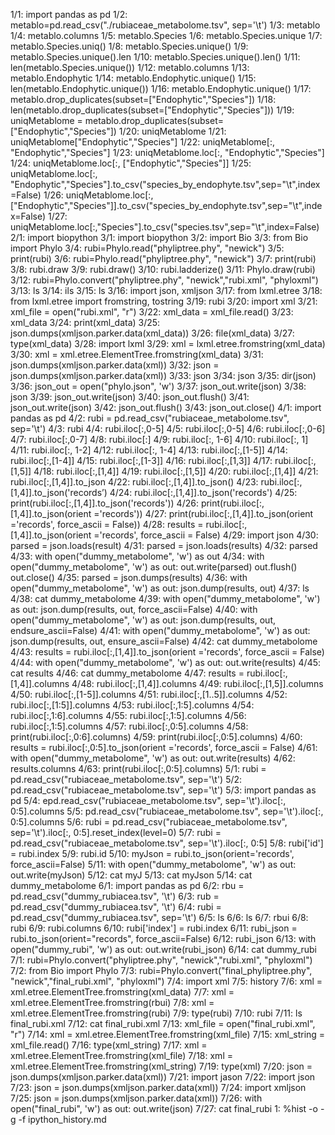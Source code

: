  1/1: import pandas as pd
 1/2: metablo=pd.read_csv("./rubiaceae_metabolome.tsv", sep='\t')
 1/3: metablo
 1/4: metablo.columns
 1/5: metablo.Species
 1/6: metablo.Species.unique
 1/7: metablo.Species.uniq()
 1/8: metablo.Species.unique()
 1/9: metablo.Species.unique().len
1/10: metablo.Species.unique().len()
1/11: len(metablo.Species.unique())
1/12: metablo.columns
1/13: metablo.Endophytic
1/14: metablo.Endophytic.unique()
1/15: len(metablo.Endophytic.unique())
1/16: metablo.Endophytic.unique()
1/17: metablo.drop_duplicates(subset=["Endophytic","Species"])
1/18: len(metablo.drop_duplicates(subset=["Endophytic","Species"]))
1/19: uniqMetablome = metablo.drop_duplicates(subset=["Endophytic","Species"])
1/20: uniqMetablome
1/21: uniqMetablome["Endophytic","Species"]
1/22: uniqMetablome[:, "Endophytic","Species"]
1/23: uniqMetablome.loc[:, "Endophytic","Species"]
1/24: uniqMetablome.loc[:, ["Endophytic","Species"]]
1/25: uniqMetablome.loc[:, "Endophytic","Species"].to_csv("species_by_endophyte.tsv",sep="\t",index=False)
1/26: uniqMetablome.loc[:, ["Endophytic","Species"]].to_csv("species_by_endophyte.tsv",sep="\t",index=False)
1/27: uniqMetablome.loc[:,"Species"].to_csv("species.tsv",sep="\t",index=False)
 2/1: import biopython
 3/1: import biopython
 3/2: import Bio
 3/3: from Bio import Phylo
 3/4: rubi=Phylo.read("phyliptree.phy", "newick")
 3/5: print(rubi)
 3/6: rubi=Phylo.read("phyliptree.phy", "newick")
 3/7: print(rubi)
 3/8: rubi.draw
 3/9: rubi.draw()
3/10: rubi.ladderize()
3/11: Phylo.draw(rubi)
3/12: rubi=Phylo.convert("phyliptree.phy", "newick","rubi.xml", "phyloxml")
3/13: ls
3/14: ils
3/15: ls
3/16: import json, xmljson
3/17: from lxml.etree
3/18: from lxml.etree import fromstring, tostring
3/19: rubi
3/20: import xml
3/21: xml_file = open("rubi.xml", "r")
3/22: xml_data = xml_file.read()
3/23: xml_data
3/24: print(xml_data)
3/25: json.dumps(xmljson.parker.data(xml_data))
3/26: file(xml_data)
3/27: type(xml_data)
3/28: import lxml
3/29: xml = lxml.etree.fromstring(xml_data)
3/30: xml = xml.etree.ElementTree.fromstring(xml_data)
3/31: json.dumps(xmljson.parker.data(xml))
3/32: json = json.dumps(xmljson.parker.data(xml))
3/33: json
3/34: json
3/35: dir(json)
3/36: json_out = open("phylo.json", 'w')
3/37: json_out.write(json)
3/38: json
3/39: json_out.write(json)
3/40: json_out.flush()
3/41: json_out.write(json)
3/42: json_out.flush()
3/43: json_out.close()
 4/1: import pandas as pd
 4/2: rubi = pd.read_csv("rubiaceae_metabolome.tsv", sep='\t')
 4/3: rubi
 4/4: rubi.iloc[:,0-5]
 4/5: rubi.iloc[:,0-5]
 4/6: rubi.iloc[:,0-6]
 4/7: rubi.iloc[:,0-7]
 4/8: rubi.iloc[:]
 4/9: rubi.iloc[:, 1-6]
4/10: rubi.iloc[:, 1]
4/11: rubi.iloc[:, 1-2]
4/12: rubi.iloc[:, 1-4]
4/13: rubi.iloc[:,[1-5]]
4/14: rubi.iloc[:,[1-4]]
4/15: rubi.iloc[:,[1-3]]
4/16: rubi.iloc[:,[1,3]]
4/17: rubi.iloc[:,[1,5]]
4/18: rubi.iloc[:,[1,4]]
4/19: rubi.iloc[:,[1,5]]
4/20: rubi.iloc[:,[1,4]]
4/21: rubi.iloc[:,[1,4]].to_json
4/22: rubi.iloc[:,[1,4]].to_json()
4/23: rubi.iloc[:,[1,4]].to_json('records’)
4/24: rubi.iloc[:,[1,4]].to_json('records')
4/25: print(rubi.iloc[:,[1,4]].to_json('records'))
4/26: print(rubi.iloc[:,[1,4]].to_json(orient ='records'))
4/27: print(rubi.iloc[:,[1,4]].to_json(orient ='records', force_ascii = False))
4/28: results = rubi.iloc[:,[1,4]].to_json(orient ='records', force_ascii = False)
4/29: import json
4/30: parsed = json.loads(result)
4/31: parsed = json.loads(results)
4/32: parsed
4/33: with open("dummy_metabolome", 'w') as out
4/34:
with open("dummy_metabolome", 'w') as out:
    out.write(parsed)
    out.flush()
    out.close()
4/35: parsed = json.dumps(results)
4/36:
with open("dummy_metabolome", 'w') as out:
    json.dump(results, out)
4/37: ls
4/38: cat dummy_metabolome
4/39:
with open("dummy_metabolome", 'w') as out:
    json.dump(results, out, force_ascii=False)
4/40:
with open("dummy_metabolome", 'w') as out:
    json.dump(results, out, endsure_ascii=False)
4/41:
with open("dummy_metabolome", 'w') as out:
    json.dump(results, out, ensure_ascii=False)
4/42: cat dummy_metabolome
4/43: results = rubi.iloc[:,[1,4]].to_json(orient ='records', force_ascii = False)
4/44:
with open("dummy_metabolome", 'w') as out:
    out.write(results)
4/45: cat results
4/46: cat dummy_metabolome
4/47: results = rubi.iloc[:,[1,4]].columns
4/48: rubi.iloc[:,[1,4]].columns
4/49: rubi.iloc[:,[1,5]].columns
4/50: rubi.iloc[:,[1-5]].columns
4/51: rubi.iloc[:,[1..5]].columns
4/52: rubi.iloc[:,[1:5]].columns
4/53: rubi.iloc[:,1:5].columns
4/54: rubi.iloc[:,1:6].columns
4/55: rubi.iloc[:,1:5].columns
4/56: rubi.iloc[:,1:5].columns
4/57: rubi.iloc[:,0:5].columns
4/58: print(rubi.iloc[:,0:6].columns)
4/59: print(rubi.iloc[:,0:5].columns)
4/60: results = rubi.iloc[:,0:5].to_json(orient ='records', force_ascii = False)
4/61:
with open("dummy_metabolome", 'w') as out:
    out.write(results)
4/62: results.columns
4/63: print(rubi.iloc[:,0:5].columns)
 5/1: rubi = pd.read_csv("rubiaceae_metabolome.tsv", sep='\t')
 5/2: pd.read_csv("rubiaceae_metabolome.tsv", sep='\t')
 5/3: import pandas as pd
 5/4: epd.read_csv("rubiaceae_metabolome.tsv", sep='\t').iloc[:, 0:5].columns
 5/5: pd.read_csv("rubiaceae_metabolome.tsv", sep='\t').iloc[:, 0:5].columns
 5/6: rubi = pd.read_csv("rubiaceae_metabolome.tsv", sep='\t').iloc[:, 0:5].reset_index(level=0)
 5/7: rubi = pd.read_csv("rubiaceae_metabolome.tsv", sep='\t').iloc[:, 0:5]
 5/8: rubi['id'] = rubi.index
 5/9: rubi.id
5/10: myJson = rubi.to_json(orient='records', force_ascii=False)
5/11:
with open("dummy_metabolome", 'w') as out:
    out.write(myJson)
5/12: cat myJ
5/13: cat myJson
5/14: cat dummy_metabolome
 6/1: import pandas as pd
 6/2: rbu = pd.read_csv("dummy_rubiacea.tsv", '\t')
 6/3: rub = pd.read_csv("dummy_rubiacea.tsv", '\t')
 6/4: rubi = pd.read_csv("dummy_rubiacea.tsv", sep='\t')
 6/5: ls
 6/6: ls
 6/7: rbui
 6/8: rubi
 6/9: rubi.columns
6/10: rubi['index'] = rubi.index
6/11: rubi_json = rubi.to_json(orient="records", force_ascii=False)
6/12: rubi_json
6/13:
with open("dummy_rubi", 'w') as out:
    out.write(rubi_json)
6/14: cat dummy_rubi
 7/1: rubi=Phylo.convert("phyliptree.phy", "newick","rubi.xml", "phyloxml")
 7/2: from Bio import Phylo
 7/3: rubi=Phylo.convert("final_phyliptree.phy", "newick","final_rubi.xml", "phyloxml")
 7/4: import xml
 7/5: history
 7/6: xml = xml.etree.ElementTree.fromstring(xml_data)
 7/7: xml = xml.etree.ElementTree.fromstring(rbui)
 7/8: xml = xml.etree.ElementTree.fromstring(rubi)
 7/9: type(rubi)
7/10: rubi
7/11: ls final_rubi.xml
7/12: cat final_rubi.xml
7/13: xml_file = open("final_rubi.xml", "r")
7/14: xml = xml.etree.ElementTree.fromstring(xml_file)
7/15: xml_string = xml_file.read()
7/16: type(xml_string)
7/17: xml = xml.etree.ElementTree.fromstring(xml_file)
7/18: xml = xml.etree.ElementTree.fromstring(xml_string)
7/19: type(xml)
7/20: json = json.dumps(xmljson.parker.data(xml))
7/21: import jason
7/22: import json
7/23: json = json.dumps(xmljson.parker.data(xml))
7/24: import xmljson
7/25: json = json.dumps(xmljson.parker.data(xml))
7/26:
with open("final_rubi", 'w') as out:
    out.write(json)
7/27: cat final_rubi
   1: %hist -o -g -f ipython_history.md
